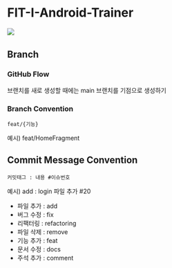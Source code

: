 # FIT-I-Android-Trainer
![](https://velog.velcdn.com/images/bricksky/post/35f2ac84-73e3-4c61-bc18-39376c97fd21/image.png)
&nbsp;&nbsp;

## Branch
### GitHub Flow
브랜치를 새로 생성할 때에는 main 브랜치를 기점으로 생성하기

### Branch Convention
`feat/{기능}`  

예시) feat/HomeFragment

## Commit Message Convention
`커밋태그 : 내용 #이슈번호`

예시) add : login 파일 추가 #20

- 파일 추가 : add
- 버그 수정 : fix
- 리팩터링 : refactoring
- 파일 삭제 : remove
- 기능 추가 : feat
- 문서 수정 : docs
- 주석 추가 : comment
